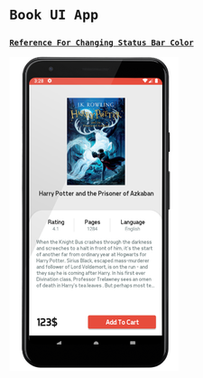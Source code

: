 # `Book UI App`

### [`Reference For Changing Status Bar Color`](https://stackoverflow.com/questions/22192291/how-to-change-the-status-bar-color-in-android/22192691#22192691)

<img src="./screenshots/Screenshot_1626472683_framed.png" width = "300" alt="Book App Screenshot"/>